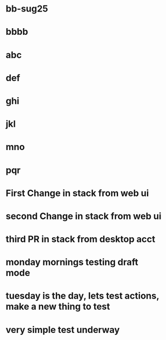 # bb-sug25

# bbbb

# abc

# def

# ghi

# jkl

# mno

# pqr

# First Change in stack from web ui

# second Change in stack from web ui

# third PR in stack from desktop acct

# monday mornings testing draft mode

# tuesday is the day, lets test actions, make a new thing to test

# very simple test underway


